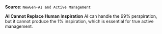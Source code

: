 **Source:** `NewGen-AI and Active Management`

**AI Cannot Replace Human Inspiration**
AI can handle the 99% perspiration, but it cannot produce the 1% inspiration, which is essential for true active management.
